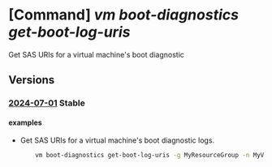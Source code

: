 # [Command] _vm boot-diagnostics get-boot-log-uris_

Get SAS URIs for a virtual machine's boot diagnostic

## Versions

### [2024-07-01](/Resources/mgmt-plane/L3N1YnNjcmlwdGlvbnMve30vcmVzb3VyY2Vncm91cHMve30vcHJvdmlkZXJzL21pY3Jvc29mdC5jb21wdXRlL3ZpcnR1YWxtYWNoaW5lcy97fS9yZXRyaWV2ZWJvb3RkaWFnbm9zdGljc2RhdGE=/2024-07-01.xml) **Stable**

<!-- mgmt-plane /subscriptions/{}/resourcegroups/{}/providers/microsoft.compute/virtualmachines/{}/retrievebootdiagnosticsdata 2024-07-01 -->

#### examples

- Get SAS URIs for a virtual machine's boot diagnostic logs.
    ```bash
        vm boot-diagnostics get-boot-log-uris -g MyResourceGroup -n MyVirtualMachine
    ```
